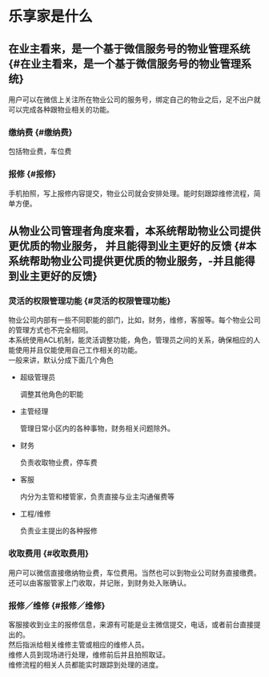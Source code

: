 # 乐享家是什么

## 在业主看来，是一个基于微信服务号的物业管理系统 {#在业主看来，是一个基于微信服务号的物业管理系统}

用户可以在微信上关注所在物业公司的服务号，绑定自己的物业之后，足不出户就可以完成各种跟物业相关的功能。

### 缴纳费 {#缴纳费}

包括物业费，车位费

### 报修 {#报修}

手机拍照，写上报修内容提交，物业公司就会安排处理。能时刻跟踪维修流程，简单方便。


## 从物业公司管理者角度来看，本系统帮助物业公司提供更优质的物业服务， 并且能得到业主更好的反馈 {#本系统帮助物业公司提供更优质的物业服务，-并且能得到业主更好的反馈}

### 灵活的权限管理功能 {#灵活的权限管理功能}

物业公司内部有一些不同职能的部门，比如，财务，维修，客服等。每个物业公司的管理方式也不完全相同。  
本系统使用ACL机制，能灵活调整功能，角色，管理员之间的关系，确保相应的人能使用并且仅能使用自己工作相关的功能。  
一般来讲，默认分成下面几个角色

* 超级管理员

  调整其他角色的职能

* 主管经理

  管理日常小区内的各种事物，财务相关问题除外。

* 财务

  负责收取物业费，停车费

* 客服

  内分为主管和楼管家，负责直接与业主沟通催费等

* 工程/维修

  负责业主提出的各种报修

### 收取费用 {#收取费用}

用户可以微信直接缴纳物业费，车位费用。当然也可以到物业公司财务直接缴费。  
还可以由客服管家上门收取，并记账，到财务处入账确认。

### 报修／维修 {#报修／维修}

客服接收到业主的报修信息，来源有可能是业主微信提交，电话，或者前台直接提出的。  
然后指派给相关维修主管或相应的维修人员。  
维修人员到现场进行处理，维修前后并且拍照取证。  
维修流程的相关人员都能实时跟踪到处理的进度。

